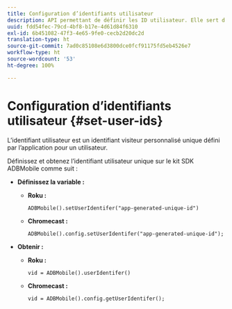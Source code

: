 ```yaml
---
title: Configuration d’identifiants utilisateur
description: API permettant de définir les ID utilisateur. Elle sert d’identifiant client unique.
uuid: fdd54fec-79cd-4bf8-b17e-4d61d84f6310
exl-id: 6b451082-47f3-4e65-9fe0-cecb2d20dc2d
translation-type: ht
source-git-commit: 7ad0c85108e6d3800dce0fcf91175fd5eb4526e7
workflow-type: ht
source-wordcount: '53'
ht-degree: 100%

---
```


# Configuration d’identifiants utilisateur {#set-user-ids}

L’identifiant utilisateur est un identifiant visiteur personnalisé unique défini par l’application pour un utilisateur.

Définissez et obtenez l’identifiant utilisateur unique sur le kit SDK ADBMobile comme suit :

* **Définissez la variable :**

   * **Roku :**

      ```
      ADBMobile().setUserIdentifer("app-generated-unique-id")
      ```

   * **Chromecast :**

      ```
      ADBMobile().config.setUserIdentifer("app-generated-unique-id");
      ```

* **Obtenir :**

   * **Roku :**

      ```
      vid = ADBMobile().userIdentifer()
      ```

   * **Chromecast :**

      ```
      vid = ADBMobile().config.getUserIdentifer();
      ```
